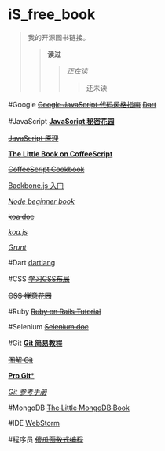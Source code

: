 iS_free_book
============

>我的开源图书链接。
>>**读过**
>>>*正在读*
>>>>~~还未读~~

#Google
[~~Google JavaScript 代码风格指南~~](http://chajn.org/jsguide/javascriptguide.html)
[~~Dart~~](http://dart.hanguokai.com/)


#JavaScript
[**JavaScript 秘密花园**](http://bonsaiden.github.io/JavaScript-Garden/zh/)

[~~JavaScript 原理~~](http://typeof.net/s/jsmech/)

[**The Little Book on CoffeeScript**](http://island205.github.io/tlboc/)

[~~CoffeeScript Cookbook~~](http://island205.github.io/coffeescript-cookbook.github.com/)

[~~Backbone.js 入门~~](https://github.com/the5fire/backbonejs-learning-note)

[*Node beginner book*](http://www.nodebeginner.org/index-zh-cn.html)

[~~koa doc~~](https://github.com/turingou/koa-guide)

[*koa.js*](http://koajs.cn/)

[*Grunt*](http://www.gruntjs.org/article/home.html)

#Dart
[dartlang](http://www.dartlang.cc/)

#CSS
[~~学习CSS布局~~](http://zh.learnlayout.com/)

[~~CSS 禅意花园~~](https://github.com/mezzoblue/csszengarden.com)

#Ruby
[~~Ruby on Rails Tutorial~~](http://railstutorial-china.org/preface.html)

#Selenium
[~~Selenium doc~~](https://github.com/fool2fish/selenium-doc)

#Git
[**Git 简易教程**](http://rogerdudler.github.io/git-guide/index.zh.html)

[~~图解 Git~~](http://marklodato.github.io/visual-git-guide/index-zh-cn.html)

[**Pro Git***](http://git-scm.com/book/zh/)

[*Git 参考手册*](http://gitref.justjavac.com/)

#MongoDB
[~~The Little MongoDB Book~~](https://github.com/justinyhuang/the-little-mongodb-book-cn/blob/master/mongodb.md)

#IDE
[WebStorm](http://www.book.36ria.com/webstorm/index.html)

#程序员
[~~傻瓜函数式编程~~](https://github.com/justinyhuang/Functional-Programming-For-The-Rest-of-Us-Cn/blob/master/FunctionalProgrammingForTheRestOfUs.cn.md)